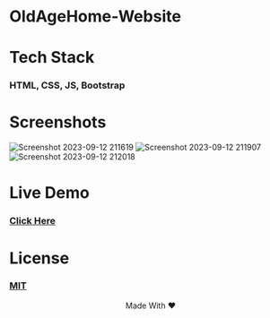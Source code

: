 # OldAgeHome-Website



# Tech Stack
### HTML, CSS, JS, Bootstrap

# Screenshots
![Screenshot 2023-09-12 211619](https://github.com/subhranil002/OldAgeHome-Website/assets/106914208/5df02140-0cb9-4127-85a3-0e78227a2733)
![Screenshot 2023-09-12 211907](https://github.com/subhranil002/OldAgeHome-Website/assets/106914208/0d25dead-4498-4ce4-af85-d18c081fc4b0)
![Screenshot 2023-09-12 212018](https://github.com/subhranil002/OldAgeHome-Website/assets/106914208/16fd632d-cbea-4b8a-9486-c55890d85b28)

# Live Demo
### [Click Here](https://old-age-home.netlify.app/)

# License
### [MIT](https://github.com/subhranil002/OldAgeHome-Website/blob/main/LICENSE)

<p align="center">Made With ❤️</p>
